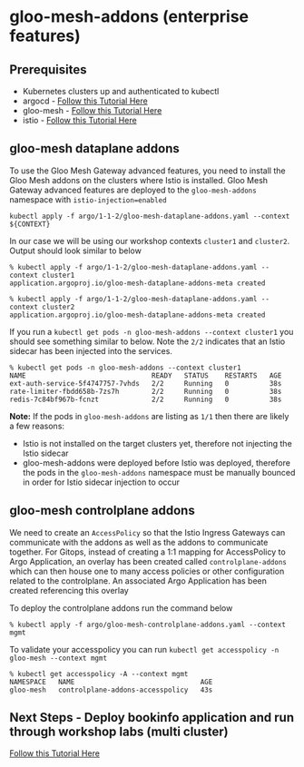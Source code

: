 # gloo-mesh-addons (enterprise features)

## Prerequisites
- Kubernetes clusters up and authenticated to kubectl
- argocd - [Follow this Tutorial Here](https://github.com/solo-io/gitops-library/tree/main/argocd)
- gloo-mesh - [Follow this Tutorial Here](https://github.com/solo-io/gitops-library/tree/main/gloo-mesh)
- istio - [Follow this Tutorial Here](https://github.com/solo-io/gitops-library/tree/main/istio)


## gloo-mesh dataplane addons
To use the Gloo Mesh Gateway advanced features, you need to install the Gloo Mesh addons on the clusters where Istio is installed. Gloo Mesh Gateway advanced features are deployed to the `gloo-mesh-addons` namespace with `istio-injection=enabled`
```
kubectl apply -f argo/1-1-2/gloo-mesh-dataplane-addons.yaml --context ${CONTEXT}
```

In our case we will be using our workshop contexts `cluster1` and `cluster2`. Output should look similar to below
```
% kubectl apply -f argo/1-1-2/gloo-mesh-dataplane-addons.yaml --context cluster1
application.argoproj.io/gloo-mesh-dataplane-addons-meta created

% kubectl apply -f argo/1-1-2/gloo-mesh-dataplane-addons.yaml --context cluster2
application.argoproj.io/gloo-mesh-dataplane-addons-meta created
```

If you run a `kubectl get pods -n gloo-mesh-addons --context cluster1` you should see something similar to below. Note the `2/2` indicates that an Istio sidecar has been injected into the services.
```
% kubectl get pods -n gloo-mesh-addons --context cluster1
NAME                               READY   STATUS    RESTARTS   AGE
ext-auth-service-5f4747757-7vhds   2/2     Running   0          38s
rate-limiter-fbdd658b-7zs7h        2/2     Running   0          38s
redis-7c84bf967b-fcnzt             2/2     Running   0          38s
```

**Note:** If the pods in `gloo-mesh-addons` are listing as `1/1` then there are likely a few reasons:
- Istio is not installed on the target clusters yet, therefore not injecting the Istio sidecar
- gloo-mesh-addons were deployed before Istio was deployed, therefore the pods in the `gloo-mesh-addons` namespace must be manually bounced in order for Istio sidecar injection to occur

## gloo-mesh controlplane addons
We need to create an `AccessPolicy` so that the Istio Ingress Gateways can communicate with the addons as well as the addons to communicate together. For Gitops, instead of creating a 1:1 mapping for AccessPolicy to Argo Application, an overlay has been created called `controlplane-addons` which can then house one to many access policies or other configuration related to the controlplane. An associated Argo Application has been created referencing this overlay

To deploy the controlplane addons run the command below
```
% kubectl apply -f argo/gloo-mesh-controlplane-addons.yaml --context mgmt
```

To validate your accesspolicy you can run `kubectl get accesspolicy -n gloo-mesh --context mgmt`
```
% kubectl get accesspolicy -A --context mgmt
NAMESPACE   NAME                               AGE
gloo-mesh   controlplane-addons-accesspolicy   43s
```

## Next Steps - Deploy bookinfo application and run through workshop labs (multi cluster)
[Follow this Tutorial Here](https://github.com/solo-io/gitops-library/tree/main/bookinfo/bookinfo-mesh-multicluster.md)

